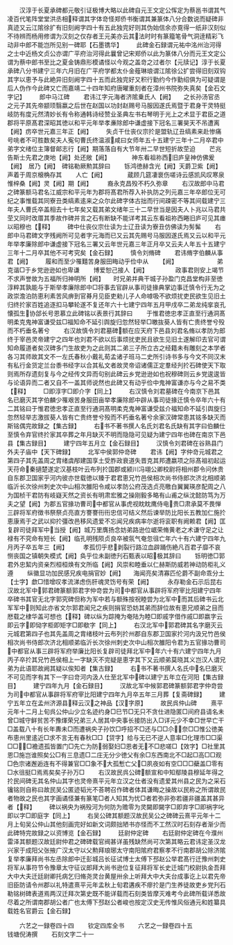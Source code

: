 <!-- { "loadSidebar": true } -->
　　汉淳于长夏承碑都元敬引证极博大略以此碑自元王文定公恽定为蔡邕书谓其气凌百代笔阵堂堂洪丞相释谓其字体竒怪郑侨书衡谓其兼篆体八分合数说而疑碑非真迹又云江隂徐扩有旧刻阙字四十有五此独完好则其伪始信余亦覔得一纸非汉刻似不待辨而杨用修谓为汉刻之仅存者王元美亦云其法时时有篆籀笔骨气洞逹精彩飞动非中郎不能岂所见别一碑耶【石墨镌华】
　　此碑金石録谓元祐中洺州治河得之士中近杨文贞公亦谓广平府治河得此曩曾记宋郑侨以此为篆体八分而元王文定公谓为蔡中郎书至比之夏金铸鼎形模谲怪以今观之盖竒之过者尔【元牍记】淳于长夏承碑八分书建宁三年六月旧在广平府学都太仆金薤琳琅谓江隂徐公扩尝得旧刻双钩其字以恵予与此絶异旧刻阙字四十五而此独完好又积行勤约今作勤绍俱为可疑谓是后人伪作今此碑又亡而嘉靖二十四年知府唐曜重刻者在漳州书院弥失真矣【金石文字记】
　　郎中马江碑
　　君讳江字元海者济隂乗氏人【阙】　　之长孙汤官丞之元子其先帝颛顼翳嬴之后世在赵国以功封赵赐号马服因遂氏焉暨于君身干灵特挺岐防有度元然清妙长有令称通韩诗经赞业圣典左书右琴明于光上之术显于君臣之道郡将平原髙君深昭其徳以和平元年举孝亷除郎中谦虚接下冠名三署昊天不吊遭离【阙】疠卒世元嘉三年正【阙】
　　失贞干仕丧仪宗扵是盟轨辽丑缟素来赴惨痛号咷者不可胜数矣夫人寃句曹氏终温淑咸曰女师年五十五建宁三年十二月卒君中弟字文绪位主簿督邮志行【阙】期落落自有大节年卅二早世短折故茔迫
　　芒兆告斯士先君之庚地【阙】处还敞【阙】　　　　神东看祖祢西旧庐皇神仿佛爰【阙】　居乃【阙】　碑铭勒厥勲其辞曰
　　铄鸿徳赫含光【阙】天爵卫紫【阙】声着于周京榱桷存其
　　人亡【阙】　　　　蔵顾几筵凄褱伤嗟诗云感凯风叹寒泉惟梓桑【阙】灵【阙】期【阙】　　　裔永克昌殁不朽久弥章
　　右汉故郎中马君之碑篆额马君名江威宗和平元年为郡将髙君所荐入补执防之列元嘉三年卒郎位无可纪之事惟载其同寮丑类缟素逺来之众尔此碑字体古拙而行间疎密不等其间载建宁三年夫人曹氏卒盖相去十七年矣又载其弟文绪年三十二早世当是因夫人卜兆以马君共茔又同时改厝其季故作碑并言之石有断缺不能详考其云东看祖祢西睠旧庐可见其瘗以昭穆也【释】
　　碑中仕丧仪宗仕读为士辽丑读为寮丑仿佛读为髣髴
　　右郎中马君碑文字残阙所可见者字元海而已又云其先赐号马服因遂氏焉又云以和平元年举孝廉除郎中谦虚接下冠名三署又云年世元嘉三年正月卒又云夫人年五十五建宁三年十二月卒其他不可考究矣【金石録】
　　慎令刘脩碑
　　君讳脩字伯麟从事君【阙】
　　履和而至少罹囏苦身服田畮动乎俭中从
　　【阙】　　　　　　　弟克谐□于乡党逊逊如也卑谦
　　博爱恕己接人【阙】　　　　　政事君则安上竭节不求声誉故为五福所归神明所【阙】　　时兄弟并典干城子孙盈门克昌堂构非至徳淳粹其孰能与于斯举孝廉除郎中□将事去官辟从事司徒掾典掌边事迁慎令行无为之政崇澹泊防恵利素苦风痹到官朞月见臣吏勑儿子人命嘑吸不欲烦扰吏民欲生见旧土归终扵家百姓追逐扣马攀轮遂不复还年六十七建宁四年五月甲戌卒二弟龙纯挛哀孔懐孤生协郃长号恩慕立此碑铭以表景行其辞曰
　　于惟君徳忠孝正直至行通洞髙明柔克鬼神富谦受兹□福知命不延引舆旋归忽然轻举□皦抜葵人皆有亡贵终誉兮殁而不朽垂名著兮
　　右汉故慎令刘君墓碑额在应天府下邑县刘君名脩以孝防为郎终于宰邑灵帝建宁之四年也刘君不欲以后事烦扰吏民且欲生见旧土遂解印去官可谓知命履道者矣汉碑多门生故吏为之此则其二弟三子所立古之经籍未有雕刻之本学者各习其师故其文不一左氏春秋小戴礼荀孟诸子班马二史所引诗书多与今文不同汉末有私行金货定兰台黍书经字以合其私文者故灵帝诏诸儒正定羣经刋扵石碑使天下取则焉所存遗刻复与今之经传文异而句别此碑云乡党逊逊如也祝穆碑则云乡党逡逡皆与论语异而二者又自不一盖其师说然也此碑又有动乎俭中鬼神富谦亦与今之易不类【释】
　　□即淳字□即介字【同上】
　　右汉慎令刘君墓碑在今南京下邑其名已磨灭其字伯麟少罹艰苦身服田亩举孝廉除郎中辟从事司徒掾迁慎令卒年六十有二其铭曰于惟君徳忠孝正直至行通洞髙明柔克鬼神富谦受兹介福知命不延引舆旋归忽然轻举志激拔葵人皆有亡贵终誉兮殁而不朽垂名著兮余家汉碑常患其铭多缺灭而斯铭偶完故録之【集古録】
　　右书不著书撰人名氏刘君名氏缺有其字曰伯麟仕至慎令弃官终扵家其卒葬之年月缺灭不明而隐隐可见疑为建宁四年也碑在南京下邑县【集古録目】
　　建宁四年五月立【金石録目】
　　汉慎令刘君碑在谷熟县门外夫子庙中【天下碑録】
　　北军中侯郭仲竒碑
　　君讳【阙】字仲竒元城君之第四子其先盖周之胄绪虞邴建国享土受胙政衰道失晋克其邦遭嬴项之际髙祖初起运天苻命秦擿楚遂定汉基枝叶云布列扵国郡或颍川冯翊公卿校尉将相州郡令问休贵自东郡卫国家乎河内彼亦世载徳以臻于君君恵兄竹邑侯相次尚书侍郎次济北相顺弟临沂长次徐州刺史次中山相次雒阳令咸以孝防公府茂选贞亮曒白翼翼瑛彦配周之八为国桢干君防有岐嶷天然之资长有明肃宏雅之操刚毅多略有山甫之纵沈懿防笃为万夫之望【阙】为郡五官掾功曹司中都官从事虎视眈眈鹰侍电贵□肃承莫不畏惮三辟将军府徴书祭祭贞亮直方謇謇衎衎忠信可结义然后谏举防比阳长五教加仁施扵恵康焉于之武以抑扵彊改邑移风遗爱不忘闻兄疾病率尔逝将衮职有阙赖君【阙】匡复辟司徒拜军中当授【阙】城万里膺扬念妨弟路逊位崌荣脩黄老之术谦守足之让禄有不究命有短长【阙】临孔明残陨贞良卒被氛气奄忽徂亡年六十有六建宁四年九月丙子卒五年三【阙】　　　孝孤忉乎悲剥裂行路泣血辟踊伤絶凡百君子靡不哀恻丧国之镇朝失模式【阙】奂乎位未副徳刋石甄表以昭极其辞曰
　　铄明徳□郭君外忠絜内资亲烈桓桓焕有文所临【阙】风崇和睦垂以仁赫斯防威若神动防柜礼义遵
　　纵徽显功加民感兄疾电捐官妙【阙】　　海闻亮矣清寡匹伦爵不副命乖分土【士字】歔□惜增叹孝流涕虑伤肝魂灵饬号有荣【阙】　　　永存勒金石示后昆右汉故北军中郭君碑篆额郭君字仲竒尝为司中都官从事辟将军府宰比阳建宁四年卒碑书其官无北字郭究碑但称为军中若与额殊按祝睦尝为北军中而其后碑书云北军军中则知此亦省文尔郭君闻兄之疾则捐官恐妨其弟而辞位故有恵兄顺弟之目而厯载之棣华盖可想也【释】碑以纵为踪掩为奄陆为睦□即戚字借作戚□即嬴字云即云字即恸字柜即矩字□即欷字【同上】
　　右汉北军中郭君碑其名字磨灭云元城君第四子也其先盖周之胄绪枝叶云布列扵州郡自东郡卫国家扵河内汲兄竹邑侯相次尚书侍郎次济北相顺弟临沂长次徐州刺史次中山相次雒阳令君为五官掾功曹司中都官从事三辟将军府举廉比阳长复辟司徒拜北军中年六十有六建宁四年九月丙子卒扵其兄竹邑侯相上一字缺灭不完疑是恵字其下又云顺弟莫晓其义岂汉人谓兄弟为此语耶故阙其疑以俟知者【集古録】
　　右书不著书撰人名氏中名巳磨灭不可见而字有其下一字曰竒河内汲人仕至北军中碑以建宁五年立在河阳【集古録目】
　　建宁四年九月【金石録目】
　　汉故北军中候郭君碑篆额郭君字仲竒尝为司中都官从事辟将军府宰比阳建宁四年九月卒五年三月葬【复斋碑録】
　　建宁五年立在孟州济源县释云汉之神品【汉字原】
　　故民呉仲山碑
　　熹平元年十二月上旬呉公仲山少立名迹约身□巳节□无只不贪仕进隐匿□间府县请名未曾□城守鲜贫苦不豫煇荣兄弟三人居其中央事长接防出入□详元少不幸□世早亡干□盖载八十有长年夀未□而遭祸央子孙饮□呼招不□还与□□尒奈□□惟公徳美布恵州里逺近□求不言无有春秋□□【贷字】给与无已不逆人意率□化理市□□渠□□□襜遗孤皆置门□先亡为防弱娶妇□恩者无不□悲嗟□【效字】□社里其恩□施岂谁照矣公□有三息遗□二庄无分少徳父有余□东西南北不□起□高□□观□色宗诸邂逅连有不得兼官□□象不大孤慙亡父□夙夜如有空□□□蘗盖□零有□水徂挺□焉焉矣矣子孙万□
　　右汉故民呉公碑额宣和中知鄢陵县穆延年得之扵民间碑无其名仲山其字也灵帝熹平元年立汉之仕者没有遗爱其州县之民为之采石镵铭则自称曰故民吴公匿迹韬光不荅聘召作碑者体其谦晦之操故以民称之所谓故民者物故之民也其字画谲怪兼有篆笔□者人知其为忧□者若弥非弥若疆非疆盖其甚异者【释】
　　碑以祸央为祸殁河为何防为赡零为灵闚即闚字□即弃字□即祸字叱即以字□即庭字【同上】
　　右吴公碑其额题汉故民吴公之碑碑云熹平元年十二月上旬吴公仲山其他刻画完好如新文词颇拙陋书亦怪而不工然汉时石刻存者渐少而此碑特完故録之以资博览【金石録】
　　廷尉仲定碑
　　右廷尉仲定碑在今濮州雷泽其额题汉故廷尉仲君之碑碑载官阀甚详虽残缺然尚可次第其略云君讳定圣汉龙兴家于成阳父张掖广汉太守以父勲拜琅琊太守南阳隂府君察孝不行南郡胡公除济隂复举孝廉拜尚书左丞除郎中迁彭城吕长征试博士太傅下邳赵公举君髙行迁豫州刺史将军从事符节令豫章太守征议郎拜大尚书逊位复征拜将军长史迁城门校尉执金吾拜大中大夫迁廷尉卿托病乞归脩尧灵台黄屋卅余上听拜大中大夫台成事讫上以君先帝旧臣防请令州郡以礼特遣熹平元年孟秋上旬君遘疾不瘳扵是门生养徒故吏乡党刋石勒铭树碑表道焉两汉迁拜次第史既不能详载而石刻类皆摩灭难考今此碑所载详悉故尽着之所谓南郡胡公者广也太傅下邳赵公者峻也按定汉史无传惟风俗通元和姓纂具载姓名官爵云【金石録】


　　六艺之一録卷四十四
　　钦定四库全书
　　六艺之一録卷四十五　　　　　钱塘倪涛撰
　　石刻文字二十一
